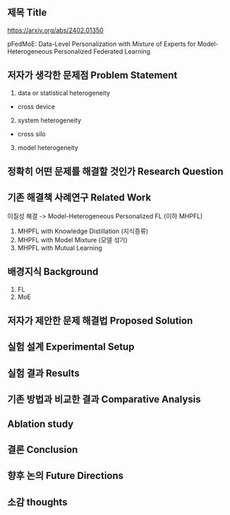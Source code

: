 ## 제목 Title

https://arxiv.org/abs/2402.01350

pFedMoE: Data-Level Personalization with Mixture of Experts for Model-Heterogeneous Personalized Federated Learning

## 저자가 생각한 문제점 Problem Statement

1. data or statistical heterogeneity
 - cross device
2. system heterogeneity
 - cross silo
3. model heterogeneity

## 정확히 어떤 문제를 해결할 것인가 Research Question



## 기존 해결책 사례연구 Related Work

이질성 해결 -> Model-Heterogeneous Personalized FL
(이하 MHPFL)
1. MHPFL with Knowledge Distillation (지식증류)
2. MHPFL with Model Mixture (모델 섞기)
3. MHPFL with Mutual Learning

## 배경지식  Background

1. FL
2. MoE

## 저자가 제안한 문제 해결법 Proposed Solution



## 실험 설계  Experimental Setup



## 실험 결과  Results



## 기존 방법과 비교한 결과 Comparative Analysis



## Ablation study



## 결론 Conclusion



## 향후 논의 Future Directions



## 소감 thoughts